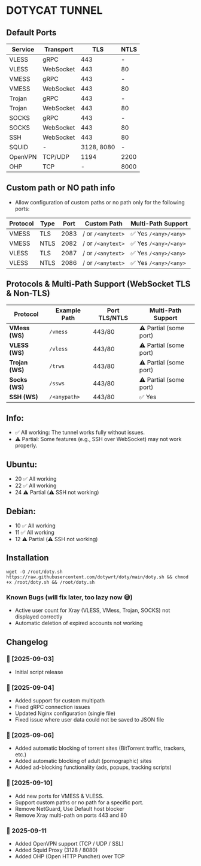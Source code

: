 # DOTYCAT TUNNEL

## Default Ports

| Service  | Transport |   TLS       |   NTLS      |
|----------|-----------|-------------|-------------|
| VLESS    | gRPC      | 443         | -           |
| VLESS    | WebSocket | 443         | 80          |
| VMESS    | gRPC      | 443         | -           |
| VMESS    | WebSocket | 443         | 80          |
| Trojan   | gRPC      | 443         | -           |
| Trojan   | WebSocket | 443         | 80          |
| SOCKS    | gRPC      | 443         | -           |
| SOCKS    | WebSocket | 443         | 80          |
| SSH      | WebSocket | 443         | 80          |
| SQUID    | -         | 3128, 8080  | -           |
| OpenVPN  | TCP/UDP   | 1194        | 2200        |
| OHP      | TCP       | -           | 8000        |


## Custom path or NO path info 
- Allow configuration of custom paths or no path only for the following ports:
  
| Protocol | Type | Port |     Custom Path    |   Multi-Path Support   |
| -------- | ---- | ---- | ------------------ | -----------------------|
| VMESS    | TLS  | 2083 | / or `/<anytext>`  |  ✅ Yes `/<any>/<any>`   |
| VMESS    | NTLS | 2082 | / or `/<anytext>`  |  ✅ Yes `/<any>/<any>`   |
| VLESS    | TLS  | 2087 | / or `/<anytext>`  |  ✅ Yes `/<any>/<any>`   |
| VLESS    | NTLS | 2086 | / or `/<anytext>`  |  ✅ Yes `/<any>/<any>`   |

## Protocols & Multi-Path Support (WebSocket TLS & Non-TLS)

| Protocol       | Example Path       | Port TLS/NTLS  |   Multi-Path Support    |
|----------------|--------------------|----------------|-------------------------|
| **VMess (WS)** |      `/vmess`      |   443/80       | ⚠️ Partial (some port) |
| **VLESS (WS)** |      `/vless`      |   443/80       | ⚠️ Partial (some port) |
| **Trojan (WS)**|      `/trws`       |   443/80       | ⚠️ Partial (some port) |
| **Socks (WS)** |      `/ssws`       |   443/80       | ⚠️ Partial (some port) |
| **SSH (WS)**   |      `/<anypath>`  |   443/80       | ✅ Yes                 |



## Info:  
- ✅ All working: The tunnel works fully without issues.  
- ⚠️ Partial: Some features (e.g., SSH over WebSocket) may not work properly.  

## Ubuntu:
- 20 ✅ All working
- 22 ✅ All working
- 24 ⚠️ Partial (⚠️ SSH not working)

## Debian:
- 10 ✅ All working
- 11 ✅ All working
- 12 ⚠️ Partial (⚠️ SSH not working)

## Installation
 
<pre>
<code>wget -O /root/doty.sh https://raw.githubusercontent.com/dotywrt/doty/main/doty.sh && chmod +x /root/doty.sh && /root/doty.sh</code>
</pre>

### Known Bugs (will fix later, too lazy now 😅)
- Active user count for Xray (VLESS, VMess, Trojan, SOCKS) not displayed correctly
- Automatic deletion of expired accounts not working
 
## Changelog

### 📅 [2025-09-03]
- Initial script release
  
### 📅 [2025-09-04]
- Added support for custom multipath
- Fixed gRPC connection issues
- Updated Nginx configuration (single file)
- Fixed issue where user data could not be saved to JSON file

### 📅 [2025-09-06]  
- Added automatic blocking of torrent sites (BitTorrent traffic, trackers, etc.)  
- Added automatic blocking of adult (pornographic) sites  
- Added ad-blocking functionality (ads, popups, tracking scripts)

### 📅 [2025-09-10]  
- Add new ports for VMESS & VLESS.
- Support custom paths or no path for a specific port.
- Remove NetGuard, Use Default host blocker
- Remove Xray multi-path on ports 443 and 80

### 📅 2025-09-11
- Added OpenVPN support (TCP / UDP / SSL)
- Added Squid Proxy (3128 / 8080)
- Added OHP (Open HTTP Puncher) over TCP

